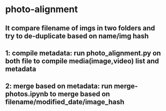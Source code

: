 # photo-alignment
## It compare filename of imgs in two folders and try to de-duplicate based on name/img hash 

## 1: compile metadata: run photo_alignment.py on both file to compile media(image,video) list and metadata
## 2: merge based on metadata: run merge-photos.ipynb to merge based on filename/modified_date/image_hash